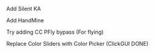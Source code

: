 Add Silent KA

Add HandMine

Try adding CC PFly bypass (For flying)

Replace Color Sliders with Color Picker (ClickGUI DONE)
